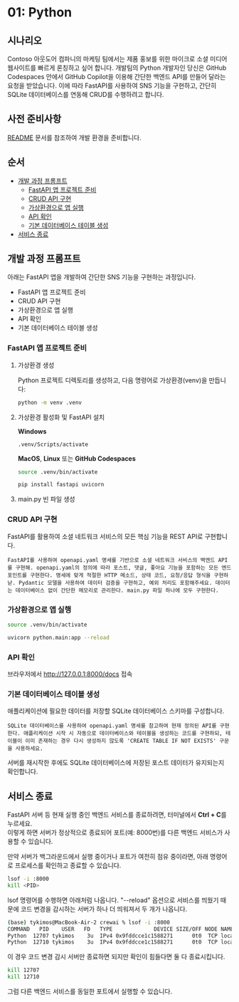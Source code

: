 # 01: Python

## 시나리오

Contoso 아웃도어 컴파니의 마케팅 팀에서는 제품 홍보를 위한 마이크로 소셜 미디어 웹사이트를 빠르게 론칭하고 싶어 합니다. 개발팀의 Python 개발자인 당신은 GitHub Codespaces 안에서 GitHub Copilot을 이용해 간단한 백엔드 API를 만들어 달라는 요청을 받았습니다. 이에 따라 FastAPI를 사용하여 SNS 기능을 구현하고, 간단히 SQLite 데이터베이스를 연동해 CRUD를 수행하려고 합니다.

## 사전 준비사항

[README](../README.md) 문서를 참조하여 개발 환경을 준비합니다.

## 순서

- [개발 과정 프롬프트](#개발-과정-프롬프트)
  - [FastAPI 앱 프로젝트 준비](#fastapi-앱-프로젝트-준비)
  - [CRUD API 구현](#crud-api-구현)
  - [가상환경으로 앱 실행](#가상환경으로-앱-실행)
  - [API 확인](#api-확인)
  - [기본 데이터베이스 테이블 생성](#기본-데이터베이스-테이블-생성)
- [서비스 종료](#서비스-종료)

## 개발 과정 프롬프트

아래는 FastAPI 앱을 개발하여 간단한 SNS 기능을 구현하는 과정입니다.

- FastAPI 앱 프로젝트 준비
- CRUD API 구현
- 가상환경으로 앱 실행
- API 확인
- 기본 데이터베이스 테이블 생성

### FastAPI 앱 프로젝트 준비

1. 가상환경 생성

   Python 프로젝트 디렉토리를 생성하고, 다음 명령어로 가상환경(venv)을 만듭니다:

    ```bash
    python -m venv .venv
    ```

1. 가상환경 활성화 및 FastAPI 설치

   **Windows**

    ```pwsh
    .venv/Scripts/activate
    ```

   **MacOS**, **Linux** 또는 **GitHub Codespaces**

    ```bash
    source .venv/bin/activate
    ```

    ```bash
    pip install fastapi uvicorn
    ```

1. main.py 빈 파일 생성

### CRUD API 구현

FastAPI를 활용하여 소셜 네트워크 서비스의 모든 핵심 기능을 REST API로 구현합니다.

```text
FastAPI를 사용하여 openapi.yaml 명세를 기반으로 소셜 네트워크 서비스의 백엔드 API를 구현해. openapi.yaml의 정의에 따라 포스트, 댓글, 좋아요 기능을 포함하는 모든 엔드포인트를 구현한다. 명세에 맞게 적절한 HTTP 메소드, 상태 코드, 요청/응답 형식을 구현하낟. Pydantic 모델을 사용하여 데이터 검증을 구현하고, 예외 처리도 포함해주세요. 데이터는 데이터베이스 없이 간단한 메모리로 관리한다. main.py 파일 하나에 모두 구현한다.
```

### 가상환경으로 앱 실행

```bash
source .venv/bin/activate
```

```bash
uvicorn python.main:app --reload
```

### API 확인

브라우저에서 http://127.0.0.1:8000/docs 접속

### 기본 데이터베이스 테이블 생성

애플리케이션에 필요한 데이터를 저장할 SQLite 데이터베이스 스키마를 구성합니다.

```text
SQLite 데이터베이스를 사용하여 openapi.yaml 명세를 참고하여 현재 정의된 API를 구현한다. 애플리케이션 시작 시 자동으로 데이터베이스와 테이블을 생성하는 코드를 구현하되, 테이블이 이미 존재하는 경우 다시 생성하지 않도록 'CREATE TABLE IF NOT EXISTS' 구문을 사용하세요. 
```

서버를 재시작한 후에도 SQLite 데이터베이스에 저장된 포스트 데이터가 유지되는지 확인합니다.

## 서비스 종료

FastAPI 서버 등 현재 실행 중인 백엔드 서비스를 종료하려면, 터미널에서 **Ctrl + C**를 누르세요.  
이렇게 하면 서버가 정상적으로 종료되어 포트(예: 8000번)를 다른 백엔드 서비스가 사용할 수 있습니다.

만약 서버가 백그라운드에서 실행 중이거나 포트가 여전히 점유 중이라면, 아래 명령어로 프로세스를 확인하고 종료할 수 있습니다.

```bash
lsof -i :8000
kill <PID>
```

lsof 명령어를 수행하면 아래처럼 나옵니다. "--reload" 옵션으로 서비스를 띄웠기 때문에 코드 변경을 감시하는 서버가 하나 더 띄워져서 두 개가 나옵니다. 

```bash
(base) tykimos@MacBook-Air-2 crewai % lsof -i :8000
COMMAND   PID    USER   FD   TYPE             DEVICE SIZE/OFF NODE NAME
Python  12707 tykimos    3u  IPv4 0x9fddcce1c1588271      0t0  TCP localhost:irdmi (LISTEN)
Python  12710 tykimos    3u  IPv4 0x9fddcce1c1588271      0t0  TCP localhost:irdmi (LISTEN)
```

이 경우 코드 변경 감시 서버만 종료하면 되지만 확인이 힘들다면 둘 다 종료시킵니다.

```bash
kill 12707
kill 12710
```

그럼 다른 백엔드 서비스를 동일한 포트에서 실행할 수 있습니다.
